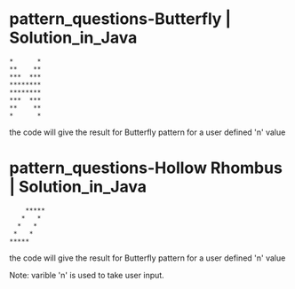 # pattern_questions-Butterfly | Solution_in_Java


    *      *
    **    **
    ***  ***
    ********
    ********
    ***  ***
    **    **
    *      *

the code will give the result for Butterfly pattern for a user defined 'n' value


# pattern_questions-Hollow Rhombus | Solution_in_Java

        *****
       *   *
      *   *
     *   *
    *****

the code will give the result for Butterfly pattern for a user defined 'n' value

Note: varible 'n' is used to take user input.
